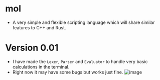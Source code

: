 # mol

* A very simple and flexible scripting language which will share similar features to C++ and Rust.

# Version 0.01

* I have made the `Lexer`, `Parser` and `Evaluator` to handle very basic calculations in the terminal.
* Right now it may have some bugs but works just fine.
![image](https://github.com/petxmr/mol/assets/111649405/b3d16e88-07a6-4c64-a250-61a3f630f064)
